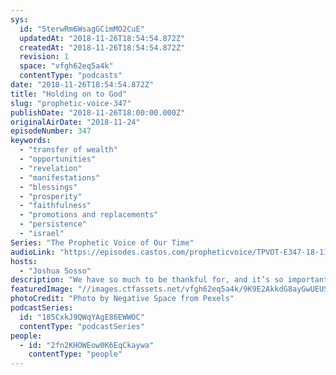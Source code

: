 ```yaml
---
sys:
  id: "5terwRm6WsagGCimMO2CuE"
  updatedAt: "2018-11-26T18:54:54.872Z"
  createdAt: "2018-11-26T18:54:54.872Z"
  revision: 1
  space: "vfgh62eq5a4k"
  contentType: "podcasts"
date: "2018-11-26T18:54:54.872Z"
title: "Holding on to God"
slug: "prophetic-voice-347"
publishDate: "2018-11-26T18:00:00.000Z"
originalAirDate: "2018-11-24"
episodeNumber: 347
keywords:
  - "transfer of wealth"
  - "opportunities"
  - "revelation"
  - "manifestations"
  - "blessings"
  - "prosperity"
  - "faithfulness"
  - "promotions and replacements"
  - "persistence"
  - "israel"
Series: "The Prophetic Voice of Our Time"
audioLink: "https://episodes.castos.com/propheticvoice/TPVOT-E347-18-11-24-25-Holding-on-to-God.mp3"
hosts:
  - "Joshua Sosso"
description: "We have so much to be thankful for, and it’s so important to recognize what God has done in our lives. We can look back over a couple of years or months and think, “Wow! Where would I be if not for God? Where would I be now without His mercy, without His goodness?” And so we can always be thankful for that. We’re thankful for all that God has done for us. We’re thankful for all that He’s given us, for all the opportunities that He’s given us. And it’s so important that when God appears in our life, when God begins to reveal Himself to us that we take a hold of Him and we don’t let go."
featuredImage: "//images.ctfassets.net/vfgh62eq5a4k/9K9E2AkkdG8ayGwUEUSOq/464d326f27ba61841bfa1179a6b86876/adult-brother-child-34014.jpg"
photoCredit: "Photo by Negative Space from Pexels"
podcastSeries:
  id: "185CxkJ9QWqYAgE86EWWOC"
  contentType: "podcastSeries"
people:
  - id: "2fn2KHOWEow0K6EqCkaywa"
    contentType: "people"
---
```

